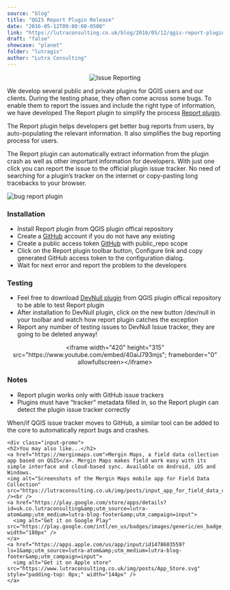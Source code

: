 ```yaml
---
source: "blog"
title: "QGIS Report Plugin Release"
date: "2016-05-12T09:00:00-0500"
link: "https://lutraconsulting.co.uk/blog/2016/05/12/qgis-report-plugin/"
draft: "false"
showcase: "planet"
folder: "lutragis"
author: "Lutra Consulting"
---
```


<center>
	<img alt="Issue Reporting" src="https://raw.githubusercontent.com/lutraconsulting/qgis-report-plugin/master/images/icon_128.png" />
</center>

<p>We develop several public and private plugins for QGIS users and our clients. During the testing phase, they often come across some bugs. To enable them to report the issues and include the right type of information, we have developed The Report plugin to simplify the process <a href="http://plugins.qgis.org/plugins/report/">Report plugin</a>.</p>

<!-- more -->

<p>The Report plugin helps developers get better bug reports from users, by auto-populating the relevant information. It also simplifies the bug reporting process for users.</p>

<p>The Report plugin can automatically extract information from the plugin crash as well as other important information for developers. With just one click you can report the issue to the official plugin issue tracker. No need of searching for a plugin’s tracker on the internet or copy-pasting long tracebacks to your browser.</p>

<p><img alt="bug report plugin" src="https://www.lutraconsulting.co.uk/img/posts/bug_report.png" /></p>

<h3 id="installation">Installation</h3>
<ul>
  <li>Install Report plugin from QGIS plugin offical repository</li>
  <li>Create a <a href="https://github.com/">GitHub</a> account if you do not have any existing</li>
  <li>Create a public access token <a href="https://github.com/settings/tokens/new">GitHub</a> with public_repo scope</li>
  <li>Click on the Report plugin toolbar button, Configure link and copy generated GitHub access token to the configuration dialog.</li>
  <li>Wait for next error and report the problem to the developers</li>
</ul>

<h3 id="testing">Testing</h3>
<ul>
  <li>Feel free to download <a href="https://github.com/lutraconsulting/qgis-dev-null-plugin" title="devnull">DevNull plugin</a> from QGIS plugin offical repository to be able to test Report plugin</li>
  <li>After installation fo DevNull plugin, click on the new button /dev/null in your toolbar and watch how report plugin catches the exception</li>
  <li>Report any number of testing issues to DevNull Issue tracker, they are going to be deleted anyway!</li>
</ul>

<center>
  &lt;iframe width="420" height="315" src="https://www.youtube.com/embed/40aiJ793mjs"; frameborder="0" allowfullscreen&gt;&lt;/iframe&gt;
</center>

<h3 id="notes">Notes</h3>
<ul>
  <li>Report plugin works only with GitHub issue trackers</li>
  <li>Plugins must have “tracker” metadata filled in, so the Report plugin can detect the plugin issue tracker correctly</li>
</ul>

<p>When/if QGIS issue tracker moves to GitHub, a similar tool can be added to the core to automatically report bugs and crashes.</p>

    <div class="input-promo">
    <h2>You may also like...</h2>
    <a href="https://merginmaps.com">Mergin Maps, a field data collection app based on QGIS</a>. Mergin Maps makes field work easy with its simple interface and cloud-based sync. Available on Android, iOS and Windows.
    <img alt="Screenshots of the Mergin Maps mobile app for Field Data Collection" src="https://lutraconsulting.co.uk/img/posts/input_app_for_field_data_collection.jpg" /><br />
    <a href="https://play.google.com/store/apps/details?id=uk.co.lutraconsulting&amp;utm_source=lutra-atom&amp;utm_medium=lutra-blog-footer&amp;utm_campaign=input">
      <img alt="Get it on Google Play" src="https://play.google.com/intl/en_us/badges/images/generic/en_badge_web_generic.png" width="180px" />
    </a>
    <a href="https://apps.apple.com/us/app/input/id1478603559?ls=1&amp;utm_source=lutra-atom&amp;utm_medium=lutra-blog-footer&amp;utm_campaign=input">
      <img alt="Get it on Apple store" src="https://www.lutraconsulting.co.uk/img/posts/App_Store.svg" style="padding-top: 0px;" width="144px" />
    </a>
  </div>
